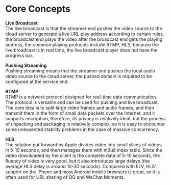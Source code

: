 # Core Concepts  

**Live Broadcast**  
The live broadcast is that the streamer end pushes the video source to the cloud server to generate a live URL play address according to certain rules, the broadcast end plays the video after the broadcast end gets the playing address, the common playing protocols include RTMP, HLS; because the live broadcast is in real time, the live broadcast player does not have the progress bar. 

**Pushing Streaming**  
Pushing streaming means that the streamer end pushes the local audio video source to the cloud server, the pushed domain is required to be configured at the service end.

**RTMP**  
RTMP is a network protocol designed for real-time data communication. The protocol is versatile and can be used for pushing and live broadcast. The core idea is to split large video frames and audio frames, and then transmit them in the form of small data packets over the Internet, and it supports encryption, therefore, its privacy is relatively ideal, but the process of unpacking and packaging is relatively complex, so it is easy to encounter some unexpected stability problems in the case of massive concurrency. 

**HLS**  
The solution put forward by Apple divides video into small slices of videos in 5-10 seconds, and then manages them with m3u8 index table. Since the video downloaded by the client is the complete data of 5-10 seconds, the fluency of video is very good, but it also introduces large delays (the average HLS delay is around 10-30 seconds). Compared with FLV, HLS’ support on the iPhone and most Android mobile browsers is great, so it is often used for URL sharing of QQ and WeChat Moments.
